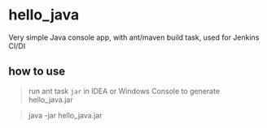 # hello_java
Very simple Java console app, with ant/maven build task, used for Jenkins CI/DI

## how to use
> run ant task `jar` in IDEA or Windows Console to generate hello_java.jar

> java -jar hello_java.jar